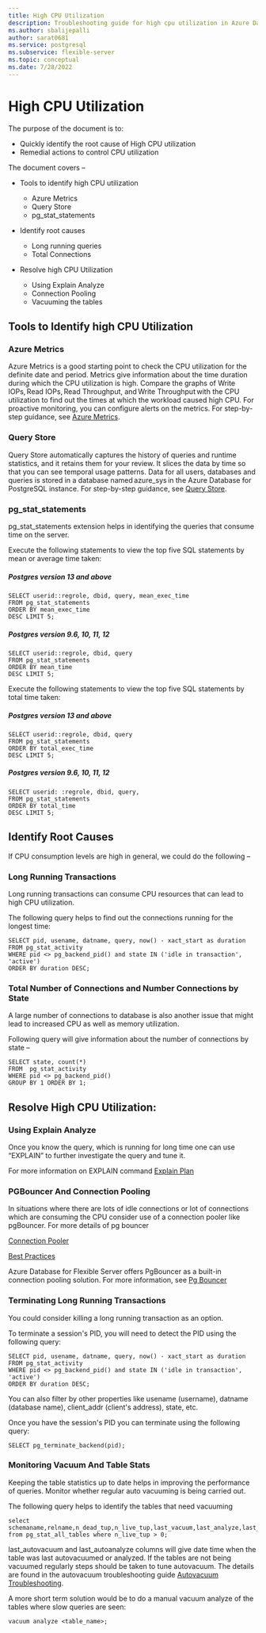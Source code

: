 ```yaml
---
title: High CPU Utilization
description: Troubleshooting guide for high cpu utilization in Azure Database for PostgreSQL - Flexible Server
ms.author: sbalijepalli
author: sarat0681
ms.service: postgresql
ms.subservice: flexible-server
ms.topic: conceptual
ms.date: 7/28/2022
---
```


# High CPU Utilization

The purpose of the document is to:

-   Quickly identify the root cause of High CPU utilization 
-   Remedial actions to control CPU utilization 

The document covers –  
-   Tools to identify high CPU utilization
	- Azure Metrics  
	- Query Store  
	- pg_stat_statements

- Identify root causes    
	- Long running queries 
	- Total Connections 

- Resolve high CPU Utilization
	- Using Explain Analyze 
	- Connection Pooling 
	- Vacuuming the tables 


## Tools to Identify high CPU Utilization 

### Azure Metrics 

Azure Metrics is a good starting point to check the CPU utilization for the definite date and period. Metrics give information about the time duration during which the CPU utilization is high. Compare the graphs of Write IOPs, Read IOPs, Read Throughput, and Write Throughput with the CPU utilization to find out the times at which the workload caused high CPU. For proactive monitoring, you can configure alerts on the metrics. For step-by-step guidance, see [Azure Metrics](./howto-alert-on-metrics.md).

### Query Store
Query Store automatically captures the history of queries and runtime statistics, and it retains them for your review. It slices the data by time so that you can see temporal usage patterns. Data for all users, databases and queries is stored in a database named azure_sys in the Azure Database for PostgreSQL instance. For step-by-step guidance, see [Query Store](./concepts-query-store.md).

### pg_stat_statements
pg_stat_statements extension helps in identifying the queries that consume time on the server.

Execute the following statements to view the top five SQL statements by mean or average time taken: 

##### Postgres version 13 and above
~~~
SELECT userid::regrole, dbid, query, mean_exec_time 
FROM pg_stat_statements 
ORDER BY mean_exec_time 
DESC LIMIT 5;   
~~~
##### Postgres version 9.6, 10, 11, 12
~~~
SELECT userid::regrole, dbid, query 
FROM pg_stat_statements 
ORDER BY mean_time 
DESC LIMIT 5;    
~~~
Execute the following statements to view the top five SQL statements by total time taken: 

##### Postgres version 13 and above
~~~
SELECT userid::regrole, dbid, query 
FROM pg_stat_statements 
ORDER BY total_exec_time 
DESC LIMIT 5;   
~~~
##### Postgres version 9.6, 10, 11, 12
~~~
SELECT userid: :regrole, dbid, query, 
FROM pg_stat_statements 
ORDER BY total_time 
DESC LIMIT 5;    
~~~
## Identify Root Causes 

If CPU consumption levels are high in general, we could do the following – 

### Long Running Transactions  

Long running transactions can consume CPU resources that can lead to high CPU utilization.

The following query helps to find out the connections running for the longest time:  
~~~
SELECT pid, usename, datname, query, now() - xact_start as duration 
FROM pg_stat_activity  
WHERE pid <> pg_backend_pid() and state IN ('idle in transaction', 'active') 
ORDER BY duration DESC;   
~~~

### Total Number of Connections and Number Connections by State 

A large number of connections to database is also another issue that might lead to increased CPU as well as memory utilization.

Following query will give information about the number of connections by state – 
~~~
SELECT state, count(*)  
FROM  pg_stat_activity   
WHERE pid <> pg_backend_pid()  
GROUP BY 1 ORDER BY 1;   
~~~
  

## Resolve High CPU Utilization: 

### Using Explain Analyze 

Once you know the query, which is running for long time one can use “EXPLAIN” to further investigate the query and tune it. 

For more information on EXPLAIN command [Explain Plan](https://www.postgresql.org/docs/current/sql-explain.html) 

 
### PGBouncer And Connection Pooling 

In situations where there are lots of idle connections or lot of connections which are consuming the CPU consider use of a connection pooler like pgBouncer.
For more details of pg bouncer

[Connection Pooler](https://techcommunity.microsoft.com/t5/azure-database-for-postgresql/not-all-postgres-connection-pooling-is-equal/ba-p/825717)

[Best Practices](https://techcommunity.microsoft.com/t5/azure-database-for-postgresql/connection-handling-best-practice-with-postgresql/ba-p/790883)


Azure Database for Flexible Server offers PgBouncer as a built-in connection pooling solution. For more information, see [Pg Bouncer](./concepts-pgbouncer.md)

### Terminating Long Running Transactions

You could consider killing a long running transaction as an option.

To terminate a session's PID, you will need to detect the PID using the following query: 
~~~
SELECT pid, usename, datname, query, now() - xact_start as duration 
FROM pg_stat_activity  
WHERE pid <> pg_backend_pid() and state IN ('idle in transaction', 'active') 
ORDER BY duration DESC;   
~~~

You can also filter by other properties like usename (username), datname (database name), client_addr (client's address), state, etc.  

Once you have the session's PID you can terminate using the following query:
~~~
SELECT pg_terminate_backend(pid);
~~~
### Monitoring Vacuum And Table Stats 

Keeping the table statistics up to date helps in improving the performance of queries. Monitor whether regular auto vacuuming is being carried out. 

The following query helps to identify the tables that need vacuuming 
~~~
select schemaname,relname,n_dead_tup,n_live_tup,last_vacuum,last_analyze,last_autovacuum,last_autoanalyze from pg_stat_all_tables where n_live_tup > 0;   
~~~
last_autovacuum and last_autoanalyze columns will give date time when the table was last autovacuumed or analyzed. If the tables are not being vacuumed regularly steps should be taken to tune autovacuum. The details are found in the autovacuum troubleshooting guide [Autovacuum Troubleshooting](./how-to-autovacuum-tuning.md).

A more short term solution would be to do a manual vacuum analyze of the tables where slow queries are seen:
~~~
vacuum analyze <table_name>;
~~~
